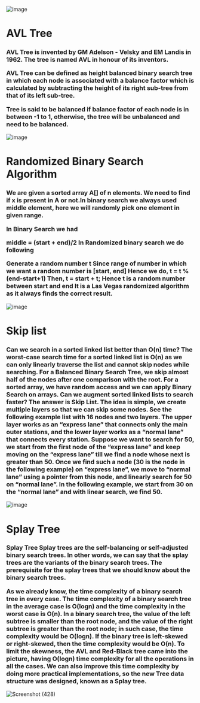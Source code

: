 ![image](https://user-images.githubusercontent.com/89120960/204865732-ae1e6d8d-74e0-4483-b28b-0a1ff67ee292.png)


<h1>AVL Tree</h1>
<h3>
AVL Tree is invented by GM Adelson - Velsky and EM Landis in 1962. The tree is named AVL in honour of its inventors.

AVL Tree can be defined as height balanced binary search tree in which each node is associated with a balance factor which is calculated by subtracting the height of its right sub-tree from that of its left sub-tree.

Tree is said to be balanced if balance factor of each node is in between -1 to 1, otherwise, the tree will be unbalanced and need to be balanced.
</h3>

![image](https://user-images.githubusercontent.com/89120960/204865838-16b6e01d-4bb5-4181-8e85-97928bb210f5.png)

<h1>Randomized Binary Search Algorithm</h1>
<h3>We are given a sorted array A[] of n elements. We need to find if x is present in A or not.In binary search we always used middle element, here we will randomly pick one element in given range.

In Binary Search we had

middle = (start + end)/2
In Randomized binary search we do following

Generate a random number t
Since range of number in which we want a random
number is [start, end]
Hence we do, t = t % (end-start+1)
Then, t = start + t;
Hence t is a random number between start and end
It is a Las Vegas randomized algorithm as it always finds the correct result.
</h3>

![image](https://user-images.githubusercontent.com/89120960/204865930-7267fc24-04cc-4139-9e34-5d4cb3863e20.png)

<h1>Skip list</h1>
<h3>Can we search in a sorted linked list better than O(n) time? The worst-case search time for a sorted linked list is O(n) as we can only linearly traverse the list and cannot skip nodes while searching. For a Balanced Binary Search Tree, we skip almost half of the nodes after one comparison with the root. For a sorted array, we have random access and we can apply Binary Search on arrays. Can we augment sorted linked lists to search faster? The answer is Skip List. The idea is simple, we create multiple layers so that we can skip some nodes. See the following example list with 16 nodes and two layers. The upper layer works as an “express lane” that connects only the main outer stations, and the lower layer works as a “normal lane” that connects every station. Suppose we want to search for 50, we start from the first node of the “express lane” and keep moving on the “express lane” till we find a node whose next is greater than 50. Once we find such a node (30 is the node in the following example) on “express lane”, we move to “normal lane” using a pointer from this node, and linearly search for 50 on “normal lane”. In the following example, we start from 30 on the “normal lane” and with linear search, we find 50. </h3>

![image](https://user-images.githubusercontent.com/89120960/204866078-0b61366b-87c8-49e3-a336-5b9b951b6a37.png)

<h1>Splay Tree</h1>
<h3>Splay Tree
Splay trees are the self-balancing or self-adjusted binary search trees. In other words, we can say that the splay trees are the variants of the binary search trees. The prerequisite for the splay trees that we should know about the binary search trees.

As we already know, the time complexity of a binary search tree in every case. The time complexity of a binary search tree in the average case is O(logn) and the time complexity in the worst case is O(n). In a binary search tree, the value of the left subtree is smaller than the root node, and the value of the right subtree is greater than the root node; in such case, the time complexity would be O(logn). If the binary tree is left-skewed or right-skewed, then the time complexity would be O(n). To limit the skewness, the AVL and Red-Black tree came into the picture, having O(logn) time complexity for all the operations in all the cases. We can also improve this time complexity by doing more practical implementations, so the new Tree data structure was designed, known as a Splay tree.</h3>


![Screenshot (428)](https://user-images.githubusercontent.com/89120960/204857625-a6636775-cf43-4630-8a82-569ae2d4bba8.png)
